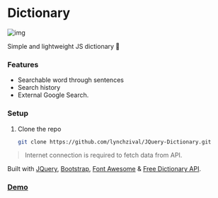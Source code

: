 # Dictionary
![img](https://raw.githubusercontent.com/lynchzival/dictionary/main/img/header.png)

Simple and lightweight JS dictionary 📕

### Features

* Searchable word through sentences 
* Search history
* External Google Search.

### Setup

1. Clone the repo

   ```sh
   git clone https://github.com/lynchzival/JQuery-Dictionary.git
   ```
> Internet connection is required to fetch data from API.

Built with [JQuery](https://jquery.com/), [Bootstrap](https://getbootstrap.com/), [Font Awesome](https://fontawesome.com/) & [Free Dictionary API](https://dictionaryapi.dev).

### [Demo](https://lynchzival.github.io/JQuery-Dictionary/)
